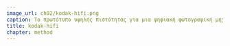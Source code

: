 ```yaml
---
image_url: ch02/kodak-hifi.png
caption: Το πρωτότυπο υψηλής πιστότητας για μια ψηφιακή φωτογραφική μηχανή της Kodak.
title: kodak-hifi
chapter: method
---
```

